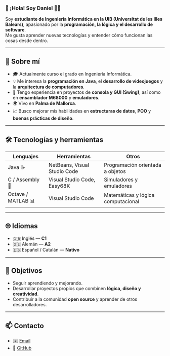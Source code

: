 ### 👋 ¡Hola! Soy Daniel 👨‍💻  

Soy **estudiante de Ingeniería Informática en la UIB (Universitat de les Illes Balears)**, apasionado por la **programación, la lógica y el desarrollo de software**.  
Me gusta aprender nuevas tecnologías y entender cómo funcionan las cosas desde dentro.  

---

## 🧠 Sobre mí

- 🎓 Actualmente curso el grado en Ingeniería Informática.  
- 💡 Me interesa la **programación en Java**, el **desarrollo de videojuegos** y la **arquitectura de computadores**.  
- 🔧 Tengo experiencia en proyectos de **consola y GUI (Swing)**, así como en **ensamblador M68000** y **emuladores**.  
- 🌍 Vivo en **Palma de Mallorca**.  
- 📈 Busco mejorar mis habilidades en **estructuras de datos**, **POO** y **buenas prácticas de diseño**.  

---

## 🛠️ Tecnologías y herramientas

| Lenguajes | Herramientas | Otros |
|------------|--------------|-------|
| Java ☕ | NetBeans, Visual Studio Code | Programación orientada a objetos |
| C / Assembly 🧩 | Visual Studio Code, Easy68K | Simuladores y emuladores |
| Octave / MATLAB 📊 | Visual Studio Code | Matemáticas y lógica computacional |

---

## 🌐 Idiomas

- 🇬🇧 Inglés — **C1**  
- 🇩🇪 Alemán — **A2**  
- 🇪🇸 Español / Catalán — **Nativo**

---

## 🎯 Objetivos

- Seguir aprendiendo y mejorando.
- Desarrollar proyectos propios que combinen **lógica, diseño y creatividad**.  
- Contribuir a la comunidad **open source** y aprender de otros desarrolladores.   

---

## 📫 Contacto

- ✉️ [Email](mailto:danicaju20@gmail.com)  
- 🧩 [GitHub](https://github.com/danicaju)
